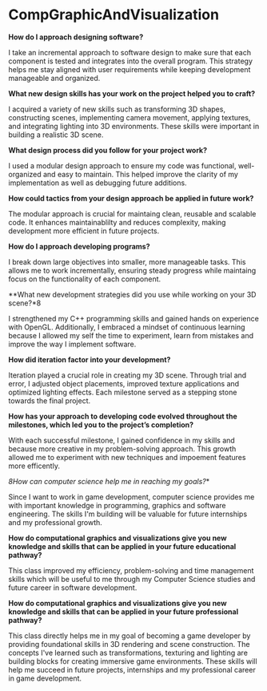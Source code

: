 # CompGraphicAndVisualization

**How do I approach designing software?**

I take an incremental approach to software design to make sure that each component is tested and integrates into the overall program. This strategy helps me stay aligned with user requirements while keeping development manageable and organized.

**What new design skills has your work on the project helped you to craft?**

I acquired a variety of new skills such as transforming 3D shapes, constructing scenes, implementing camera movement, applying textures, and integrating lighting into 3D environments. These skills were important in building a realistic 3D scene.

**What design process did you follow for your project work?**

I used a modular design approach to ensure my code was functional, well-organized and easy to maintain. This helped improve the clarity of my implementation as well as debugging future additions. 

**How could tactics from your design approach be applied in future work?**

The modular approach is crucial for maintaing clean, reusable and scalable code. It enhances maintainablilty and reduces complexity, making development more efficient in future projects.

**How do I approach developing programs?**

I break down large objectives into smaller, more manageable tasks. This allows me to work incrementally, ensuring steady progress while maintaing focus on the functionality of each component. 

**What new development strategies did you use while working on your 3D scene?*8

I strengthened my C++ programming skills and gained hands on experience with OpenGL. Additionally, I embraced a mindset of continuous learning because I allowed my self the time to experiment, learn from mistakes and improve the way I implement software. 

**How did iteration factor into your development?**

Iteration played a crucial role in creating my 3D scene. Through trial and error, I adjusted object placements, improved texture applications and optimized lighting effects. Each milestone served as a stepping stone towards the final project.

**How has your approach to developing code evolved throughout the milestones, which led you to the project’s completion?**

With each successful milestone, I gained confidence in my skills and because more creative in my problem-solving approach. This growth allowed me to experiment with new techniques and impoement features more efficently.

*8How can computer science help me in reaching my goals?**

Since I want to work in game development, computer science provides me with important knowledge in programming, graphics and software engineering. The skills I'm building will be valuable for future internships and my professional growth.

**How do computational graphics and visualizations give you new knowledge and skills that can be applied in your future educational pathway?**

This class improved my efficiency, problem-solving and time management skills which will be useful to me through my Computer Science studies and future career in software development.

**How do computational graphics and visualizations give you new knowledge and skills that can be applied in your future professional pathway?**

This class directly helps me in my goal of becoming a game developer by providing foundational skills in 3D rendering and scene construction. The concepts I've learned such as transformations, texturing and lighting are building blocks for creating immersive game environments. These skills will help me succeed in future projects, internships and my professional career in game development.

